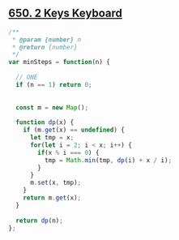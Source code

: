 ## [650. 2 Keys Keyboard](https://leetcode.com/problems/2-keys-keyboard/)
```javascript
/**
 * @param {number} n
 * @return {number}
 */
var minSteps = function(n) {
  
  // ONE
  if (n == 1) return 0;
  
  
  const m = new Map();
  
  function dp(x) {
    if (m.get(x) == undefined) {
      let tmp = x;
      for(let i = 2; i < x; i++) {
        if(x % i === 0) {
          tmp = Math.min(tmp, dp(i) + x / i);
        }
      }
      m.set(x, tmp);
    }
    return m.get(x);
  }
  
  return dp(n);
};
```
